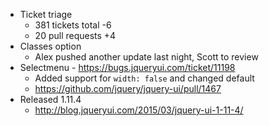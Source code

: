 * Ticket triage
  * 381 tickets total -6
  * 20 pull requests +4
* Classes option
  * Alex pushed another update last night, Scott to review
* Selectmenu - https://bugs.jqueryui.com/ticket/11198
  * Added support for `width: false` and changed default
  * https://github.com/jquery/jquery-ui/pull/1467
* Released 1.11.4
  * http://blog.jqueryui.com/2015/03/jquery-ui-1-11-4/
